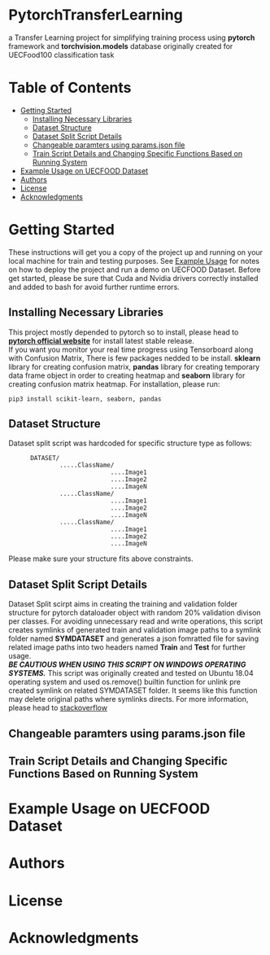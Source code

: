 # PytorchTransferLearning
a Transfer Learning project for simplifying training process using **pytorch** framework and **torchvision.models** database originally created for UECFood100 classification task
# Table of Contents
- [Getting Started](#getting-started)
  - [Installing Necessary Libraries](#installing-necessary-libraries)
  - [Dataset Structure](#dataset-structure)
  - [Dataset Split Script Details](#dataset-split-script-details)
  - [Changeable paramters using params.json file](#changeable-paramters-using-params.json-file)
  - [Train Script Details and Changing Specific Functions Based on Running System](#train-script-details)
- [Example Usage on UECFOOD Dataset](#example-usage-on-uecfood-dataset)
- [Authors](#authors)
- [License](#license)
- [Acknowledgments](#acknowledgments)
# Getting Started
These instructions will get you a copy of the project up and running on your local machine for train and testing purposes. See [Example Usage](#example-usage-on-uecfood-dataset) for notes on how to deploy the project and run a demo on UECFOOD Dataset. Before get started, please be sure that Cuda and Nvidia drivers correctly installed and added to bash for avoid further runtime errors.
## Installing Necessary Libraries
This project mostly depended to pytorch so to install, please head to **[pytorch official website](https://pytorch.org/)** for install latest stable release. <br/>
If you want you monitor your real time progress using Tensorboard along with Confusion Matrix, There is few packages nedded to be install. **sklearn** library for creating confusion matrix, **pandas** library for creating temporary data frame object in order to creating heatmap and **seaborn** library for creating confusion matrix heatmap. For installation, please run:
```
pip3 install scikit-learn, seaborn, pandas
```
## Dataset Structure
Dataset split script was hardcoded for specific structure type as follows: <br/>
```
      DATASET/ 
              .....ClassName/ 
                            ....Image1 
                            ....Image2 
                            ....ImageN 
              .....ClassName/ 
                            ....Image1 
                            ....Image2 
                            ....ImageN 
              .....ClassName/ 
                            ....Image1 
                            ....Image2 
                            ....ImageN 
```
Please make sure your structure fits above constraints.                      
## Dataset Split Script Details
Dataset Split scirpt aims in creating the training and validation folder structure for pytorch dataloader object with random 20% validation divison per classes. For avoiding unnecessary read and write operations, this script creates symlinks of generated train and validation image paths to a symlink folder named **SYMDATASET** and generates a json fomratted file for saving related image paths into two headers named **Train** and **Test** for further usage. <br/>
***BE CAUTIOUS WHEN USING THIS SCRIPT ON WINDOWS OPERATING SYSTEMS.*** This script was originally created and tested on Ubuntu 18.04 operating system and used os.remove() builtin function for unlink pre created symlink on related SYMDATASET folder. It seems like this function may delete original paths where symlinks directs. For more information, please head to [stackoverflow](https://stackoverflow.com/questions/11700545/how-to-delete-a-symbolic-link-in-python) 
## Changeable paramters using params.json file
## Train Script Details and Changing Specific Functions Based on Running System
# Example Usage on UECFOOD Dataset
# Authors
# License
# Acknowledgments

